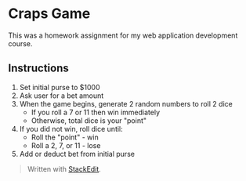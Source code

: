 # Craps Game
This was a homework assignment for my web application development course.

## Instructions
1. Set initial purse to $1000
2. Ask user for a bet amount
3. When the game begins, generate 2 random numbers to roll 2 dice
	- If you roll a 7 or 11 then win immediately
	- Otherwise, total dice is your "point"
4. If you did not win, roll dice until:
	- Roll the "point" - win
	- Roll a 2, 7, or 11 - lose
5. Add or deduct bet from initial purse

> Written with [StackEdit](https://stackedit.io/).
<!--stackedit_data:
eyJoaXN0b3J5IjpbLTIxMDYwMjE1MjVdfQ==
-->